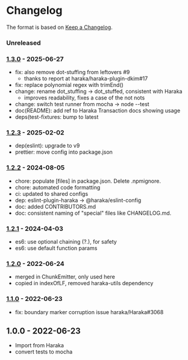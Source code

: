# Changelog

The format is based on [Keep a Changelog](https://keepachangelog.com/).

### Unreleased

### [1.3.0] - 2025-06-27

- fix: also remove dot-stuffing from leftovers #9
  - thanks to report at haraka/haraka-plugin-dkim#17
- fix: replace polynomial regex with trimEnd()
- change: rename dot_stuffing -> dot_stuffed, consistent with Haraka
  - improves readability, fixes a case of the not nots
- change: switch test runner from mocha -> node --test
- doc(README): add ref to Haraka Transaction docs showing usage
- deps(test-fixtures: bump to latest

### [1.2.3] - 2025-02-02

- dep(eslint): upgrade to v9
- prettier: move config into package.json

### [1.2.2] - 2024-08-05

- chore: populate [files] in package.json. Delete .npmignore.
- chore: automated code formatting
- ci: updated to shared configs
- dep: eslint-plugin-haraka -> @haraka/eslint-config
- doc: added CONTRIBUTORS.md
- doc: consistent naming of "special" files like CHANGELOG.md.

### [1.2.1] - 2024-04-03

- es6: use optional chaining (?.), for safety
- es6: use default function params

### [1.2.0] - 2022-06-24

- merged in ChunkEmitter, only used here
- copied in indexOfLF, removed haraka-utils dependency

### [1.1.0] - 2022-06-23

- fix: boundary marker corruption issue haraka/Haraka#3068

## 1.0.0 - 2022-06-23

- Import from Haraka
- convert tests to mocha

[1.1.0]: https://github.com/haraka/message-stream/releases/tag/v1.1.0
[1.2.0]: https://github.com/haraka/message-stream/releases/tag/v1.2.0
[1.2.1]: https://github.com/haraka/message-stream/releases/tag/v1.2.1
[1.2.2]: https://github.com/haraka/message-stream/releases/tag/v1.2.2
[1.2.3]: https://github.com/haraka/message-stream/releases/tag/v1.2.3
[1.0.0]: https://github.com/haraka/message-stream/releases/tag/v1.0.0
[1.3.0]: https://github.com/haraka/message-stream/releases/tag/v1.3.0
